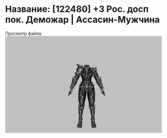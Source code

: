 # Название: [122480] +3 Рос. досп пок. Деможар | Ассасин-Мужчина

Просмотр файла:
![p060034.png](p060034.png)